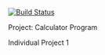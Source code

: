 [![Build Status](https://travis-ci.com/afridakarim/individual_project_1.svg?branch=master)](https://travis-ci.com/afridakarim/individual_project_1)

Project: Calculator Program
<p> Individual Project 1</p>